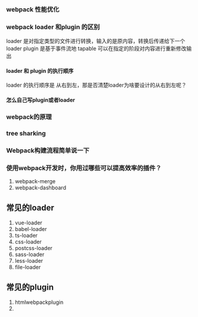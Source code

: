 

### webpack 性能优化
### webpack loader 和plugin 的区别
loader 是对指定类型的文件进行转换，输入的是原内容，转换后传递给下一个loader
plugin 是基于事件流地  tapable  可以在指定的阶段对内容进行重新修改输出
#### loader 和 plugin 的执行顺序
loader 的执行顺序是 从右到左，那是否清楚loader为啥要设计的从右到左呢？
#### 怎么自己写plugin或者loader
### webpack的原理 
### tree sharking 
### Webpack构建流程简单说一下

### 使用webpack开发时，你用过哪些可以提高效率的插件？
1. webpack-merge
2. webpack-dashboard


## 常见的loader
1. vue-loader
2. babel-loader
3. ts-loader
4. css-loader
5. postcss-loader
6. sass-loader
7. less-loader
8. file-loader

## 常见的plugin
1. htmlwebpackplugin
2. 



<!-- 没有目标就很迷茫 -->